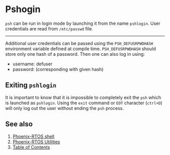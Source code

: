 # Pshogin

`psh` can be run in login mode by launching it from the name `pshlogin`. User credentials are read from `/etc/passwd`
file.

---

Additional user credentials can be passed using the `PSH_DEFUSRPWDHASH` environment variable defined at compile time.
`PSH_DEFUSRPWDHASH` should store only one hash of a password. Then one can also log in using:

- username: defuser
- password: (corresponding with given hash)

## Exiting `pshlogin`

It is important to know that it is impossible to completely exit the `psh` which is launched as `pshlogin`. Using the
`exit` command or `EOT` character (`ctrl+D`) will only log out the user without ending the `psh` process.

## See also

1. [Phoenix-RTOS shell](psh.md)
2. [Phoenix-RTOS Utilities](README.md)
3. [Table of Contents](../README.md)
